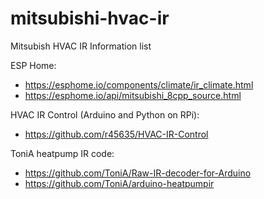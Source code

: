 # mitsubishi-hvac-ir
Mitsubish HVAC IR Information list

ESP Home:
- https://esphome.io/components/climate/ir_climate.html
- https://esphome.io/api/mitsubishi_8cpp_source.html

HVAC IR Control (Arduino and Python on RPi):
- https://github.com/r45635/HVAC-IR-Control

ToniA heatpump IR code:
- https://github.com/ToniA/Raw-IR-decoder-for-Arduino
- https://github.com/ToniA/arduino-heatpumpir
